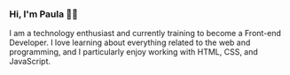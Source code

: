 ### Hi, I'm Paula 👋✨
I am a technology enthusiast and currently training to become a Front-end Developer. I love learning about everything related to the web and programming, and I particularly enjoy working with HTML, CSS, and JavaScript.




